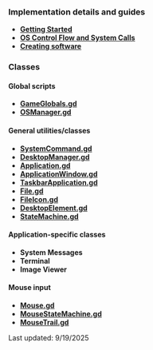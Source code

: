 ### Implementation details and guides
* **[Getting Started](./docs/1-getting-started.md)**
* **[OS Control Flow and System Calls](./docs/2-os-control-flow.md)**
* **[Creating software](./docs/3-making-applications.md)**

### Classes
#### Global scripts
* **[GameGlobals.gd](./docs/globals/gameglobals.md)**
* **[OSManager.gd](./docs/globals/osmanager.md)**

#### General utilities/classes
* **[SystemCommand.gd](./docs/classes/systemcommand.md)**
* **[DesktopManager.gd](./docs/classes/desktopmanager.md)**
* **[Application.gd](./docs/classes/application.md)**
* **[ApplicationWindow.gd](./docs/classes/applicationwindow.md)**
* **[TaskbarApplication.gd](./docs/classes/taskbarapplication.md)**
* **[File.gd](./docs/classes/file.md)**
* **[FileIcon.gd](./docs/classes/fileicon.md)**
* **[DesktopElement.gd](./docs/classes/desktopelement.md)**
* **[StateMachine.gd](./docs/classes/statemachine.md)**

#### Application-specific classes
* **System Messages**
* **Terminal**
* **Image Viewer**

#### Mouse input
* **[Mouse.gd](./docs/classes/mouse/mouse.md)**
* **[MouseStateMachine.gd](./docs/classes/mouse/mousestatemachine.md)**
* **[MouseTrail.gd](./docs/classes/mouse/mousetrail.md)**

Last updated: 9/19/2025